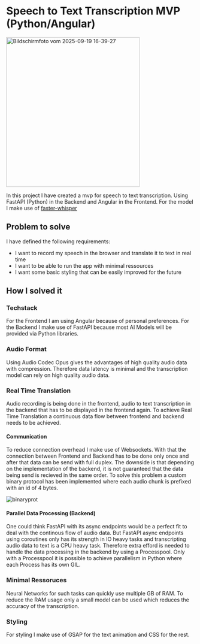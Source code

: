 # Speech to Text Transcription MVP (Python/Angular)
<img width="356" height="400" alt="Bildschirmfoto vom 2025-09-19 16-39-27" src="https://github.com/user-attachments/assets/aa3fc523-c073-4842-a905-51af4165eb0a" />

In this project I have created a mvp for speech to text transcription. Using FastAPI (Python) in the Backend and Angular in the Frontend.
For the model I make use of [faster-whisper](https://github.com/SYSTRAN/faster-whisper)

## Problem to solve
I have defined the following requirements:
- I want to record my speech in the browser and translate it to text in real time
- I want to be able to run the app with minimal ressources
- I want some basic styling that can be easily improved for the future

## How I solved it

### Techstack
For the Frontend I am using Angular because of personal preferences.
For the Backend I make use of FastAPI because most AI Models will be provided via Python libraries.

### Audio Format
Using Audio Codec Opus gives the advantages of high quality audio data with compression. Therefore data latency is minimal and the transcription model can rely on high quality audio data.

### Real Time Translation
Audio recording is being done in the frontend, audio to text transcription in the backend that has to be displayed in the frontend again. 
To achieve Real Time Translation a continuous data flow between frontend and backend needs to be achieved.

#### Communication
To reduce connection overhead I make use of Websockets. With that the connection between Frontend and Backend has to be done only once and after that data can be send with full duplex.
The downside is that depending on the implementation of the backend, it is not guaranteed that the data being send is recieved in the same order. 
To solve this problem a custom binary protocol has been implemented where each audio chunk is prefixed with an id of 4 bytes.

![binaryprot](https://github.com/user-attachments/assets/7ad3b244-f09c-41cd-9926-0889da5f85dc)

#### Parallel Data Processing (Backend)
One could think FastAPI with its async endpoints would be a perfect fit to deal with the continous flow of audio data. But FastAPI async endpoints using coroutines only has its strength in IO heavy tasks and transcripting audio data to text is a CPU heavy task.
Therefore extra efford is needed to handle the data processing in the backend by using a Processpool. Only with a Processpool it is possible to achieve parallelism in Python where each Process has its own GIL.

### Minimal Ressoruces

Neural Networks for such tasks can quickly use multiple GB of RAM. To reduce the RAM usage only a small model can be used which reduces the accuracy of the transcription.


### Styling
For styling I make use of GSAP for the text animation and CSS for the rest.
